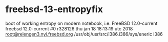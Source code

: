 # freebsd-13-entropyfix

boot of working entropy on modern notebook, i.e. FreeBSD 12.0-current freebsd 12.0-current #0 r328126 thu jan 18 18:13:19 utc 2018
root@relengen3.nyi.freebsd.org /usr/obj/usr/src/i386.i386/sys/eneric i386
